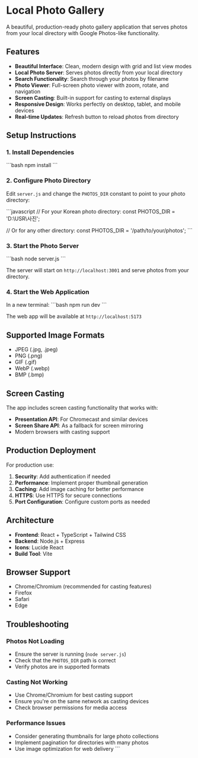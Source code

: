 # Local Photo Gallery

A beautiful, production-ready photo gallery application that serves photos from your local directory with Google Photos-like functionality.

## Features

- **Beautiful Interface**: Clean, modern design with grid and list view modes
- **Local Photo Server**: Serves photos directly from your local directory
- **Search Functionality**: Search through your photos by filename
- **Photo Viewer**: Full-screen photo viewer with zoom, rotate, and navigation
- **Screen Casting**: Built-in support for casting to external displays
- **Responsive Design**: Works perfectly on desktop, tablet, and mobile devices
- **Real-time Updates**: Refresh button to reload photos from directory

## Setup Instructions

### 1. Install Dependencies
\`\`\`bash
npm install
\`\`\`

### 2. Configure Photo Directory
Edit `server.js` and change the `PHOTOS_DIR` constant to point to your photo directory:

\`\`\`javascript
// For your Korean photo directory:
const PHOTOS_DIR = 'D:\\USR\\사진';

// Or for any other directory:
const PHOTOS_DIR = '/path/to/your/photos';
\`\`\`

### 3. Start the Photo Server
\`\`\`bash
node server.js
\`\`\`

The server will start on `http://localhost:3001` and serve photos from your directory.

### 4. Start the Web Application
In a new terminal:
\`\`\`bash
npm run dev
\`\`\`

The web app will be available at `http://localhost:5173`

## Supported Image Formats

- JPEG (.jpg, .jpeg)
- PNG (.png)
- GIF (.gif)
- WebP (.webp)
- BMP (.bmp)

## Screen Casting

The app includes screen casting functionality that works with:
- **Presentation API**: For Chromecast and similar devices
- **Screen Share API**: As a fallback for screen mirroring
- Modern browsers with casting support

## Production Deployment

For production use:

1. **Security**: Add authentication if needed
2. **Performance**: Implement proper thumbnail generation
3. **Caching**: Add image caching for better performance
4. **HTTPS**: Use HTTPS for secure connections
5. **Port Configuration**: Configure custom ports as needed

## Architecture

- **Frontend**: React + TypeScript + Tailwind CSS
- **Backend**: Node.js + Express
- **Icons**: Lucide React
- **Build Tool**: Vite

## Browser Support

- Chrome/Chromium (recommended for casting features)
- Firefox
- Safari
- Edge

## Troubleshooting

### Photos Not Loading
- Ensure the server is running (`node server.js`)
- Check that the `PHOTOS_DIR` path is correct
- Verify photos are in supported formats

### Casting Not Working
- Use Chrome/Chromium for best casting support
- Ensure you're on the same network as casting devices
- Check browser permissions for media access

### Performance Issues
- Consider generating thumbnails for large photo collections
- Implement pagination for directories with many photos
- Use image optimization for web delivery
\`\`\`
